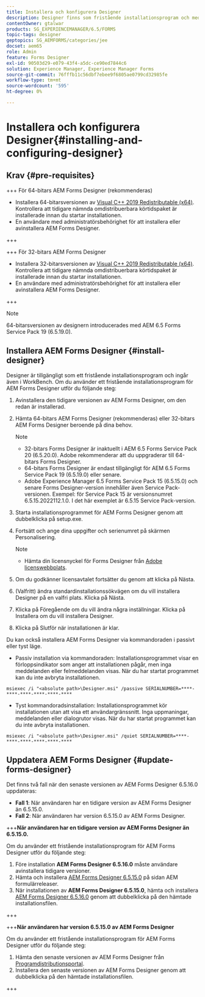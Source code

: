 ```yaml
---
title: Installera och konfigurera Designer
description: Designer finns som fristående installationsprogram och medföljer också Workbench. Lär dig installera fristående Designer.
contentOwner: gtalwar
products: SG_EXPERIENCEMANAGER/6.5/FORMS
topic-tags: designer
geptopics: SG_AEMFORMS/categories/jee
docset: aem65
role: Admin
feature: Forms Designer
exl-id: 90503d29-e079-43f4-a5dc-ce90ed7844c6
solution: Experience Manager, Experience Manager Forms
source-git-commit: 76fffb11c56dbf7ebee9f6805ae0799cd32985fe
workflow-type: tm+mt
source-wordcount: '595'
ht-degree: 0%

---
```


# Installera och konfigurera Designer{#installing-and-configuring-designer}

## Krav {#pre-requisites}

+++ För 64-bitars AEM Forms Designer (rekommenderas)

* Installera 64-bitarsversionen av  [Visual C++ 2019 Redistributable (x64)](https://learn.microsoft.com/en-us/cpp/windows/latest-supported-vc-redist?view=msvc-170). Kontrollera att tidigare nämnda omdistribuerbara körtidspaket är installerade innan du startar installationen.
* En användare med administratörsbehörighet för att installera eller avinstallera AEM Forms Designer.

+++

+++ För 32-bitars AEM Forms Designer

* Installera 32-bitarsversionen av  [Visual C++ 2019 Redistributable (x64)](https://learn.microsoft.com/en-us/cpp/windows/latest-supported-vc-redist?view=msvc-170). Kontrollera att tidigare nämnda omdistribuerbara körtidspaket är installerade innan du startar installationen.
* En användare med administratörsbehörighet för att installera eller avinstallera AEM Forms Designer.

+++

>[!NOTE]
>
> 64-bitarsversionen av designern introducerades med AEM 6.5 Forms Service Pack 19 (6.5.19.0).



## Installera AEM Forms Designer {#install-designer}

Designer är tillgängligt som ett fristående installationsprogram och ingår även i WorkBench. Om du använder ett fristående installationsprogram för AEM Forms Designer utför du följande steg:

1. Avinstallera den tidigare versionen av AEM Forms Designer, om den redan är installerad.
1. Hämta 64-bitars AEM Forms Designer (rekommenderas) eller 32-bitars AEM Forms Designer beroende på dina behov.

   >[!NOTE]
   > 
   >* 32-bitars Forms Designer är inaktuellt i AEM 6.5 Forms Service Pack 20 (6.5.20.0). Adobe rekommenderar att du uppgraderar till 64-bitars Forms Designer.
   >* 64-bitars Forms Designer är endast tillgängligt för AEM 6.5 Forms Service Pack 19 (6.5.19.0) eller senare.
   >* Adobe Experience Manager 6.5 Forms Service Pack 15 (6.5.15.0) och senare Forms Designer-version innehåller även Service Pack-versionen. Exempel: för Service Pack 15 är versionsnumret 6.5.15.2022112.1.0. I det här exemplet är 6.5.15 Service Pack-version.

1. Starta installationsprogrammet för AEM Forms Designer genom att dubbelklicka på setup.exe.
1. Fortsätt och ange dina uppgifter och serienumret på skärmen Personalisering.

   >[!NOTE]
   >
   >* Hämta din licensnyckel för Forms Designer från [Adobe licenswebbplats](https://licensing.adobe.com/).

1. Om du godkänner licensavtalet fortsätter du genom att klicka på Nästa.
1. (Valfritt) ändra standardinstallationssökvägen om du vill installera Designer på en valfri plats. Klicka på Nästa.
1. Klicka på Föregående om du vill ändra några inställningar. Klicka på Installera om du vill installera Designer.
1. Klicka på Slutför när installationen är klar.

Du kan också installera AEM Forms Designer via kommandoraden i passivt eller tyst läge.

* Passiv installation via kommandoraden: Installationsprogrammet visar en förloppsindikator som anger att installationen pågår, men inga meddelanden eller felmeddelanden visas. När du har startat programmet kan du inte avbryta installationen.

```shell
msiexec /i "<absolute path>\Designer.msi" /passive SERIALNUMBER=****-****-****-****-****-****
```

* Tyst kommandoradsinstallation: Installationsprogrammet kör installationen utan att visa ett användargränssnitt. Inga uppmaningar, meddelanden eller dialogrutor visas. När du har startat programmet kan du inte avbryta installationen.

```shell
msiexec /i "<absolute path>\Designer.msi" /quiet SERIALNUMBER=****-****-****-****-****-****
```

## Uppdatera AEM Forms Designer {#update-forms-designer}

Det finns två fall när den senaste versionen av AEM Forms Designer 6.5.16.0 uppdateras:

* **Fall 1**: När användaren har en tidigare version av AEM Forms Designer än 6.5.15.0.
* **Fall 2**: När användaren har version 6.5.15.0 av AEM Forms Designer.

+++**När användaren har en tidigare version av AEM Forms Designer än 6.5.15.0.**

Om du använder ett fristående installationsprogram för AEM Forms Designer utför du följande steg:

1. Före installation **AEM Forms Designer 6.5.16.0** måste användare avinstallera tidigare versioner.
1. Hämta och installera [AEM Forms Designer 6.5.15.0](https://experienceleague.adobe.com/docs/experience-manager-release-information/aem-release-updates/forms-updates/aem-forms-releases.html) på sidan AEM formulärreleaser.
1. När installationen av **AEM Forms Designer 6.5.15.0**, hämta och installera [AEM Forms Designer 6.5.16.0](https://experienceleague.adobe.com/docs/experience-manager-release-information/aem-release-updates/forms-updates/aem-forms-releases.html) genom att dubbelklicka på den hämtade installationsfilen.

+++

+++**När användaren har version 6.5.15.0 av AEM Forms Designer**

Om du använder ett fristående installationsprogram för AEM Forms Designer utför du följande steg:
1. Hämta den senaste versionen av AEM Forms Designer från [Programdistributionsportal](https://experienceleague.adobe.com/docs/experience-manager-release-information/aem-release-updates/forms-updates/aem-forms-releases.html).
1. Installera den senaste versionen av AEM Forms Designer genom att dubbelklicka på den hämtade installationsfilen.

+++